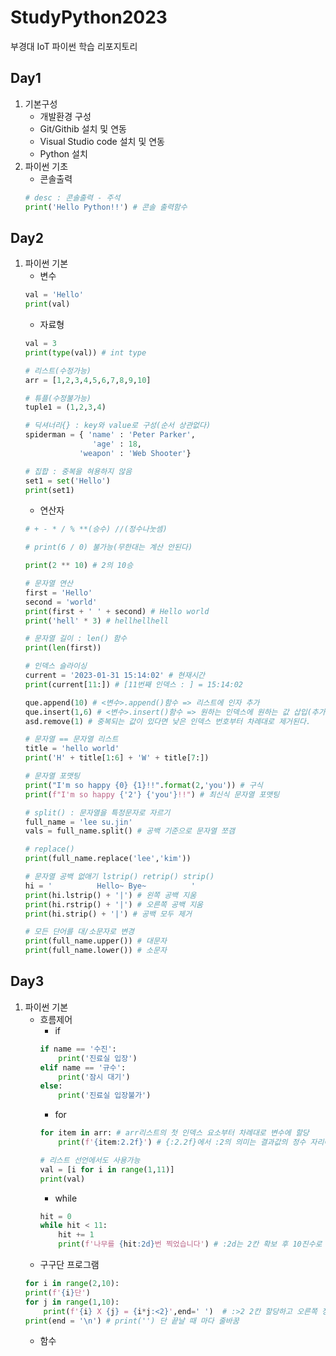 # StudyPython2023
부경대 IoT 파이썬 학습 리포지토리

## Day1
1. 기본구성
    - 개발환경 구성
    - Git/Githib 설치 및 연동
    - Visual Studio code 설치 및 연동
    - Python 설치
2. 파이썬 기초
    - 콘솔출력
    ```python
    # desc : 콘솔출력 - 주석
    print('Hello Python!!') # 콘솔 출력함수
    ```

## Day2
1. 파이썬 기본
    - 변수
    ```python
    val = 'Hello'
    print(val)
    ```
    - 자료형
    ```python
    val = 3 
    print(type(val)) # int type
    ```
    ```python
    # 리스트(수정가능)
    arr = [1,2,3,4,5,6,7,8,9,10]
    ```
    ```python
    # 튜플(수정불가능)
    tuple1 = (1,2,3,4)
    ```
    ```python
    # 딕셔너리{} : key와 value로 구성(순서 상관없다)
    spiderman = { 'name' : 'Peter Parker',
                   'age' : 18,
                'weapon' : 'Web Shooter'}
    ```
    ```python
    # 집합 : 중복을 혀용하지 않음
    set1 = set('Hello')
    print(set1)
    ```
    - 연산자
    ```python
    # + - * / % **(승수) //(정수나눗셈)

    # print(6 / 0) 불가능(무한대는 계산 안된다)

    print(2 ** 10) # 2의 10승
    ```
    ```python
    # 문자열 연산
    first = 'Hello'
    second = 'world'
    print(first + ' ' + second) # Hello world
    print('hell' * 3) # hellhellhell
    ```
    ```python
    # 문자열 길이 : len() 함수
    print(len(first))
    ```
    ```python
    # 인덱스 슬라이싱
    current = '2023-01-31 15:14:02' # 현재시간
    print(current[11:]) # [11번째 인덱스 : ] = 15:14:02
    ```
    ```python
    que.append(10) # <변수>.append()함수 => 리스트에 인자 추가
    que.insert(1,6) # <변수>.insert()함수 => 원하는 인덱스에 원하는 값 삽입(추가)
    asd.remove(1) # 중복되는 값이 있다면 낮은 인덱스 번호부터 차례대로 제거된다.
    ```
    ```python
    # 문자열 == 문자열 리스트
    title = 'hello world'
    print('H' + title[1:6] + 'W' + title[7:])
    ```
    ```python
    # 문자열 포맷팅
    print("I'm so happy {0} {1}!!".format(2,'you')) # 구식
    print(f"I'm so happy {'2'} {'you'}!!") # 최신식 문자열 포맷팅
    ```
    ```python
    # split() : 문자열을 특정문자로 자르기
    full_name = 'lee su.jin'
    vals = full_name.split() # 공백 기준으로 문자열 쪼갬
    ```
    ```python
    # replace()
    print(full_name.replace('lee','kim'))
    ```
    ```python
    # 문자열 공백 없애기 lstrip() retrip() strip()
    hi = '          Hello~ Bye~          '
    print(hi.lstrip() + '|') # 왼쪽 공백 지움
    print(hi.rstrip() + '|') # 오른쪽 공백 지움
    print(hi.strip() + '|') # 공백 모두 제거
    ```
    ```python
    # 모든 단어를 대/소문자로 변경
    print(full_name.upper()) # 대문자
    print(full_name.lower()) # 소문자
    ```


## Day3
1. 파이썬 기본
    - 흐름제어
        - if
        ```python
        if name == '수진':
            print('진료실 입장')
        elif name == '규수':
            print('잠시 대기')
        else:
            print('진료실 입장불가')
        ```
        - for
        ```python
        for item in arr: # arr리스트의 첫 인덱스 요소부터 차례대로 변수에 할당
            print(f'{item:2.2f}') # {:2.2f}에서 :2의 의미는 결과값의 정수 자리에 2칸을 할당하라는 의미이고, ".2f"의 의미는 소수점 둘째 자리까지 표현하라는 의미이다
        
        # 리스트 선언에서도 사용가능
        val = [i for i in range(1,11)]
        print(val)
        ```
        - while
        ```python
        hit = 0
        while hit < 11:
            hit += 1 
            print(f'나무를 {hit:2d}번 찍었습니다') # :2d는 2칸 확보 후 10진수로 출력, 2b는 2진수
        ```
    - 구구단 프로그램
    ```python
    for i in range(2,10):
    print(f'{i}단')
    for j in range(1,10):
        print(f'{i} X {j} = {i*j:<2}',end=' ')  # :>2 2칸 할당하고 오른쪽 정렬, :<2 2칸 할당하고 왼쪽 정렬 
    print(end = '\n') # print('') 단 끝날 때 마다 줄바꿈
    ```
    - 함수
